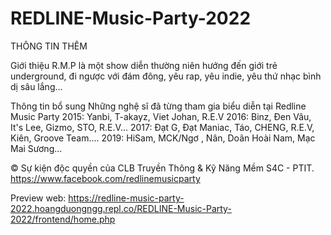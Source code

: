 # REDLINE-Music-Party-2022

THÔNG TIN THÊM

Giới thiệu
R.M.P là một show diễn thường niên hướng đến giới trẻ underground, đi ngược với đám đông, yêu rap, yêu indie, yêu thứ nhạc bình dị sâu lắng...

Thông tin bổ sung
Những nghệ sĩ đã từng tham gia biểu diễn tại Redline Music Party
2015: Yanbi, T-akayz, Viet Johan, R.E.V
2016: Binz, Đen Vâu, It's Lee, Gizmo, STO, R.E.V...
2017: Đạt G, Đạt Maniac, Táo, CHENG, R.E.V, Kiên, Groove Team....
2019: HiSam, MCK/Ngơ , Nân, Doãn Hoài Nam, Mạc Mai Sương... 

© Sự kiện độc quyền của CLB Truyền Thông & Kỹ Năng Mềm S4C - PTIT.
https://www.facebook.com/redlinemusicparty

Preview web: https://redline-music-party-2022.hoangduongngg.repl.co/REDLINE-Music-Party-2022/frontend/home.php